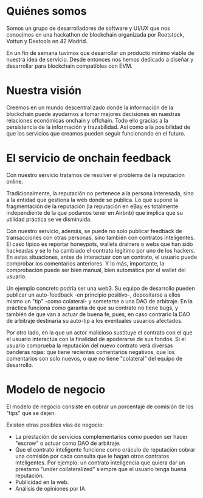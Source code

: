 # Quiénes somos
Somos un grupo de desarrolladores de software y UI/UX que nos conocimos en una hackathon de blockchain organizada por Rootstock, Vottun y Dextools en 42 Madrid.

En un fin de semana tuvimos que desarrollar un producto mínimo viable de nuestra idea de servicio. Desde entonces nos hemos dedicado a diseñar y desarrollar para blockchain compatibles con EVM.

# Nuestra visión
Creemos en un mundo descentralizado donde la información de la blockchain puede ayudarnos a tomar mejores decisiones en nuestras relaciones económicas onchain y offchain. Todo ello gracias a la persistencia de la información y trazabilidad. Así como a la posibilidad de que los servicios que creamos pueden seguir funcionando en el futuro.

# El servicio de onchain feedback
Con nuestro servicio tratamos de resolver el problema de la reputación online.

Tradicionalmente, la reputación no pertenece a la persona interesada, sino a la entidad que gestiona la web donde se publica. Lo que supone la fragmentación de la reputación (la reputación en eBay es totalmente independiente de la que podamos tener en Airbnb) que implica que su utilidad práctica se ve disminuida.

Con nuestro servicio, además, se puede no solo publicar feedback de transacciones con otras personas, sino también con contratos inteligentes. El caso típico es reportar honeypots, wallets drainers o webs que han sido hackeadas y se le ha cambiado el contrato legítimo por uno de los hackers. En estas situaciones, antes de interactuar con un contrato, el usuario puede comprobar los comentarios anteriores. Y lo más, importante, la comprobación puede ser bien manual, bien automática por el wallet del usuario.

Un ejemplo concreto podría ser una web3. Su equipo de desarrollo pueden publicar un auto-feedback -en principio positivo-, depositarse a ellos mismo un "tip" -como colateral- y someterse a una DAO de arbitraje. En la práctica funciona como garantía de que su contrato no tiene bugs, y también de que van a actuar de buena fe, pues, en caso contrario la DAO de arbitraje destinaria su auto-tip a los eventuales usuarios afectados.

Por otro lado, en la que un actor malicioso sustituye el contrato con el que el usuario interactúa con la finalidad de apoderarse de sus fondos. Si el usuario comprueba la reputación del nuevo contrato verá diversas banderas rojas: que tiene recientes comentarios negativos, que los comentarios son solo nuevos, o que no tiene "colateral" del equipo de desarrollo.

# Modelo de negocio
El modelo de negocio consiste en cobrar un porcentaje de comisión de los "tips" que se dejen.

Existen otras posibles vías de negocio:
- La prestación de servicios complementarios como pueden ser hacer "escrow" o actuar como DAO de arbitraje.
- Que el contrato inteligente funcione como oráculo de reputación cobrar una comisión por cada consulta que le hagan otros contratos inteligentes. Por ejemplo: un contrato inteligencia que quiera dar un prestamo "under collateralized" siempre que el usuario tenga buena reputación.
- Publicidad en la web.
- Análisis de opiniones por IA.

